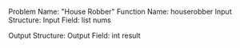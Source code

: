 Problem Name: "House Robber"
Function Name: houserobber
Input Structure:
Input Field: list<int> nums

Output Structure:
Output Field: int result